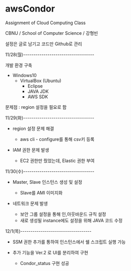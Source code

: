 # awsCondor
Assignment of Cloud Computing Class

CBNU / School of Computer Science / 강형빈

설정은 글로 남기고 코드만 Github로 관리

11/28(월)-----------------------------------

개발 환경 구축

- Windows10
  - VirtualBox (Ubuntu)
    - Eclipse
    - JAVA JDK
    - AWS SDK

문제점 : region 설정을 필요로 함

11/29(화)-----------------------------------

- region 설정 문제 해결
  - aws cli - configure를 통해 csv키 등록

- IAM 권한 문제 발생
  - EC2 권한만 줬었는데, Elastic 권한 부여
 
 11/30(수)-----------------------------------

- Master, Slave 인스턴스 생성 및 설정
  - Slave를 AMI 이미지화
 
- 네트워크 문제 발생
  - 보안 그룹 설정을 통해 인,아웃바운드 규칙 설정
  - 새로 생성될 instance에도 설정을 위해 JAVA 코드 수정
  
12/1(목)-----------------------------------

- SSM 권한 추가를 통하여 인스턴스에서 쉘 스크립트 실행 가능
 
- 추가 기능을 Ver.2 로 UI를 분리하여 구현
  - Condor_status 구현 성공
 

